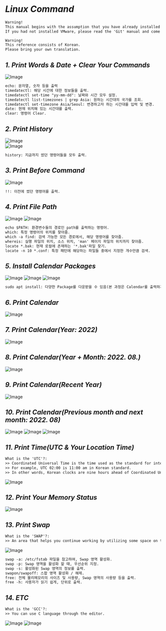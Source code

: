 # _Linux Command_

```txt
Warning!
This manual begins with the assumption that you have already installed VMware from the Git manual.
If you had not installed VMware, please read the 'Git' manual and come back.
```

```txt
Warning!
This reference consists of Korean.
Please bring your own translation.
```

## _1. Print Words & Date + Clear Your Commands_

![Image](https://github.com/user-attachments/assets/05986a94-2e39-42dd-80d3-8cb894ce944c)

```txt
echo: 문자열, 숫자 등을 출력
timedatectl: 해당 시간에 대한 정보들을 출력.
timedatectl set-time "yy-mm-dd": 날짜와 시간 모두 설정.
timedatectl list-timezones | grep Asia: 원하는 시간대의 국가를 조회.
timedatectl set-timezone Asia/Seoul: 변경하고자 하는 시간대를 입력 및 변경.
date: 현재 위치해 있는 시간대를 출력.
clear: 명령어 Clear.
```

## _2. Print History_

![Image](https://github.com/user-attachments/assets/1daa9717-7c50-4877-ace6-1000e00f88b9) <br>
![Image](https://github.com/user-attachments/assets/b8717153-ff1f-4ff3-829e-e11efdfacb8f)

```txt
history: 지금까지 썼던 명령어들을 모두 출력.
```

## _3. Print Before Command_

![Image](https://github.com/user-attachments/assets/ddf38759-36f5-442b-892f-ed4a3849fe91)

```txt
!!: 이전에 썼던 명령어를 출력.
```

## _4. Print File Path_

![Image](https://github.com/user-attachments/assets/16e40c92-b6f2-409e-950d-0a656e2f56b9)
![Image](https://github.com/user-attachments/assets/ec31e639-cd07-42c9-8e0c-2e549e1ed27a)

```txt
echo $PATH: 환경변수들의 경로인 path를 출력하는 명령어.
which: 특정 명령어의 위치를 찾아줌.
which -a find: 검색 가능한 모든 경로에서, 해당 명령어를 찾아줌.
whereis: 실행 파일의 위치, 소스 위치, 'man' 페이지 파일의 위치까지 찾아줌.
locate *.bak: 현재 로컬에 존재하는 '*.bak'파일 찾기.
locate -n 10 *.conf: 특정 패턴에 해당하는 파일들 중에서 지정한 개수만큼 검색.
```

## _5. Install Calendar Packages_

![Image](https://github.com/user-attachments/assets/69c85722-b494-4800-9b46-ca26c2a8ad12)
![Image](https://github.com/user-attachments/assets/a7251dfa-e770-4628-8c51-2319a696e0b6)
![Image](https://github.com/user-attachments/assets/09db662f-bd6f-4974-ac22-93e45d1a8ff3)

```txt
sudo apt install: 다양한 Package를 다운받을 수 있음(본 과정은 Calendar를 출력하기 위한 패키지 설치 과정).
```

## _6. Print Calendar_

![Image](https://github.com/user-attachments/assets/0e55a2ab-57c7-4622-bdf3-1201bace597f)

## _7. Print Calendar(Year: 2022)_

![Image](https://github.com/user-attachments/assets/0b954236-5f82-4744-a239-d86ff6455ddf)

## _8. Print Calendar(Year + Month: 2022. 08.)_

![Image](https://github.com/user-attachments/assets/b5bb85ed-e836-4e62-a819-dd802710155d)

## _9. Print Calendar(Recent Year)_

![Image](https://github.com/user-attachments/assets/d3f0aea2-cabc-48f0-9034-f8c20c99f023)

## _10. Print Calendar(Previous month and next month: 2022. 08)_ 

![Image](https://github.com/user-attachments/assets/1cb07ad7-6191-4967-9397-6bd66de51a0b)
![Image](https://github.com/user-attachments/assets/38a8e25e-7a91-4e3c-8e28-6b1d0620e9dc)
![Image](https://github.com/user-attachments/assets/b31a4d3b-814b-4046-98c1-b85d7c3ec166)

## _11. Print Time(UTC & Your Location Time)_

```txt
What is the 'UTC'?:
>> Coordinated Universal Time is the time used as the standard for international standard time.
>> For example, UTC 02:00 is 11:00 am in Korean standard.
>> In other words, Korean clocks are nine hours ahead of Coordinated Universal Time.
```

![Image](https://github.com/user-attachments/assets/91bb3e78-38d0-4283-abea-010bed7f9478)

## _12. Print Your Memory Status_

![Image](https://github.com/user-attachments/assets/cf234331-4a29-447c-ba1e-6c8a3d4cb5f0)

## _13. Print Swap_

```txt
What is the 'SWAP'?:
>> An area that helps you continue working by utilizing some space on the HDD when system memory is insufficient
```

![Image](https://github.com/user-attachments/assets/6cc2da8e-e947-4912-9e19-a9b3ebe2ff0d)

```txt
swap -a: /etc/fstab 파일을 참고하여, Swap 영역 활성화.
swap -p: Swap 영역을 활성화 할 때, 우선순위 지정.
swap -s: 활성화된 Swap 영역의 정보를 출력.
swapon/swapoff: 스왑 영역 활성화 / 해제.
free: 전체 물리메모리의 사이즈 및 사용량, Swap 영역의 사용량 등을 출력.
free -h: 사용자가 읽기 쉽게, 단위로 출력.
```

## _14. ETC_

```txt
What is the 'GCC'?:
>> You can use C language through the editor.
```

![Image](https://github.com/user-attachments/assets/16a3ef2d-47ac-4cb5-8dac-77d26d4e7959)
![Image](https://github.com/user-attachments/assets/d2689fa3-4e84-45a0-b316-a397f7718c55)






